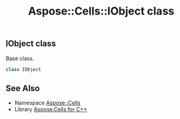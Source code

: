 ﻿---
title: Aspose::Cells::IObject class
linktitle: IObject
second_title: Aspose.Cells for C++ API Reference
description: 'Aspose::Cells::IObject class. Base class in C++.'
type: docs
weight: 8900
url: /cpp/aspose.cells/iobject/
---
## IObject class


Base class.

```cpp
class IObject
```

## See Also

* Namespace [Aspose::Cells](../)
* Library [Aspose.Cells for C++](../../)
